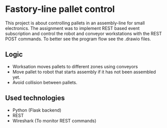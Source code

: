 # Fastory-line pallet control

This project is about controlling pallets in an assembly-line for small electronics. The assignment was to implement REST based event subscription and control the robot and conveyor workstations with the REST POST commands. To better see the program flow see the .drawio files.

## Logic
- Worksation moves pallets to different zones using conveyors
- Move pallet to robot that starts assembly if it has not been assembled yet. 
- Avoid collision between pallets.
 

## Used technologies
- Python (Flask backend)
- REST
- Wireshark (To monitor REST commands)
